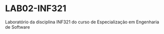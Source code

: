# LAB02-INF321
Laboratório da disciplina INF321 do curso de Especialização em Engenharia de Software
